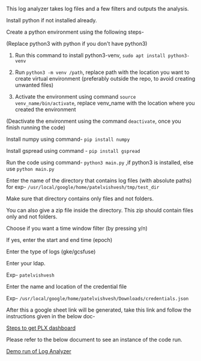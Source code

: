 This log analyzer takes log files and a few filters and outputs the analysis.

Install python if not installed already.

Create a python environment using the following steps-


(Replace python3 with python if you don't have python3)

1. Run this command to install python3-venv, `sudo apt install python3-venv`

2. Run `python3 -m venv /path`, replace path with the location you want to create virtual environment (preferably outside the repo, to avoid creating unwanted files)
3. Activate the environment using command `source venv_name/bin/activate`, replace venv_name with the location where you created the environment

(Deactivate the environment using the command `deactivate`, once you finish running the code)



Install numpy using command- `pip install numpy`

Install gspread using command - `pip install gspread`


Run the code using command-
`python3 main.py` ,if python3 is installed,
else use `python main.py`

Enter the name of the directory that contains log files (with absolute paths)
for exp- `/usr/local/google/home/patelvishvesh/tmp/test_dir`

Make sure that directory contains only files and not folders.

You can also give a zip file inside the directory. This zip should contain files only and not folders.


Choose if you want a time window filter (by pressing y/n)

If yes, enter the start and end time (epoch)

Enter the type of logs (gke/gcsfuse)

Enter your ldap.

Exp- `patelvishvesh`


Enter the name and location of the credential file

Exp- `/usr/local/google/home/patelvishvesh/Downloads/credentials.json`

After this a google sheet link will be generated, take this link and follow the instructions given in the below doc-

[Steps to get PLX dashboard](https://docs.google.com/document/d/1G5JYRVBi92GQ2Se5vpW5dAgGj_Bs5sjTXEzw6adeO3E/edit?usp=sharing&resourcekey=0-qgJv2mpIK_EAralYG5Zo3A)


Please refer to the below document to see an instance of the code run.

[Demo run of Log Analyzer](https://docs.google.com/document/d/1Z8XkKoSEDwGN-X_KVY0T--itNJvHp02BoDRRVzaBJks/edit?usp=sharing&resourcekey=0-18aMKC7pPcTp_6TuriNwrA)

